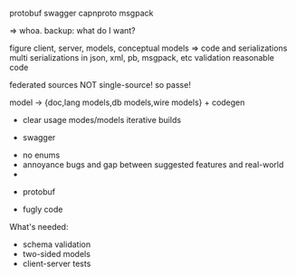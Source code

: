 protobuf
swagger
capnproto
msgpack

=> whoa. backup: what do I want?

figure
client, server, models,
conceptual models => code and serializations
multi serializations in json, xml, pb, msgpack, etc
validation
reasonable code

federated sources
NOT single-source! so passe!

model -> {doc,lang models,db models,wire models} + codegen



* clear usage modes/models
iterative builds


* swagger
- no enums
- annoyance bugs and gap between suggested features and real-world
-

* protobuf
- fugly code


What's needed:
- schema validation
- two-sided models
- client-server tests
